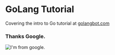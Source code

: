 # GoLang Tutorial

Covering the intro to Go tutorial at [golangbot.com](https://www.golangbot.com)

### Thanks Google.
![I'm from google.](http://images.amcnetworks.com/ifc.com/wp-content/uploads/2014/12/e7493c5f-Eric-Andre-Google-Robot.jpg)